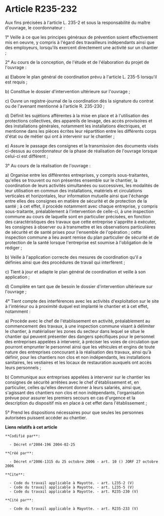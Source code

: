 # Article R235-232

Aux fins précisées à l'article L. 235-2 et sous la responsabilité du maître d'ouvrage, le coordonnateur : 

1° Veille à ce que les principes généraux de prévention soient effectivement mis en oeuvre, y compris à l'égard des
travailleurs indépendants ainsi que des employeurs, lorsqu'ils exercent directement une activité sur un chantier ; 

2° Au cours de la conception, de l'étude et de l'élaboration du projet de l'ouvrage : 

a) Elabore le plan général de coordination prévu à l'article L. 235-5 lorsqu'il est requis ; 

b) Constitue le dossier d'intervention ultérieure sur l'ouvrage ; 

c) Ouvre un registre-journal de la coordination dès la signature du contrat ou de l'avenant mentionné à l'article R.
235-230 ;

d) Définit les sujétions afférentes à la mise en place et à l'utilisation des protections collectives, des appareils de
levage, des accès provisoires et des installations générales, notamment les installations électriques, et mentionne dans les
pièces écrites leur répartition entre les différents corps d'état ou de métier qui ont à intervenir sur le chantier ; 

e) Assure le passage des consignes et la transmission des documents visés ci-dessus au coordonnateur de la phase de
réalisation de l'ouvrage lorsque celui-ci est différent ; 

3° Au cours de la réalisation de l'ouvrage : 

a) Organise entre les différentes entreprises, y compris sous-traitantes, qu'elles se trouvent ou non présentes ensemble sur
le chantier, la coordination de leurs activités simultanées ou successives, les modalités de leur utilisation en commun des
installations, matériels et circulations verticales et horizontales, leur information mutuelle ainsi que l'échange entre
elles des consignes en matière de sécurité et de protection de la santé ; à cet effet, il procède notamment avec chaque
entreprise, y compris sous-traitante, préalablement à l'intervention de celle-ci, à une inspection commune au cours de
laquelle sont en particulier précisées, en fonction des caractéristiques des travaux que cette entreprise s'apprête à
exécuter, les consignes à observer ou à transmettre et les observations particulières de sécurité et de santé prises pour
l'ensemble de l'opération ; cette inspection commune a lieu avant remise du plan particulier de sécurité et de protection de
la santé lorsque l'entreprise est soumise à l'obligation de le rédiger ; 

b) Veille à l'application correcte des mesures de coordination qu'il a définies ainsi que des procédures de travail qui
interfèrent ; 

c) Tient à jour et adapte le plan général de coordination et veille à son application ; 

d) Complète en tant que de besoin le dossier d'intervention ultérieure sur l'ouvrage ; 

4° Tient compte des interférences avec les activités d'exploitation sur le site à l'intérieur ou à proximité duquel est
implanté le chantier et à cet effet, notamment : 

a) Procède avec le chef de l'établissement en activité, préalablement au commencement des travaux, à une inspection commune
visant à délimiter le chantier, à matérialiser les zones du secteur dans lequel se situe le chantier qui peuvent présenter
des dangers spécifiques pour le personnel des entreprises appelées à intervenir, à préciser les voies de circulation que
pourront emprunter le personnel ainsi que les véhicules et engins de toute nature des entreprises concourant à la réalisation
des travaux, ainsi qu'à définir, pour les chantiers non clos et non indépendants, les installations sanitaires, les
vestiaires et les locaux de restauration auxquels ont accès leurs personnels ; 

b) Communique aux entreprises appelées à intervenir sur le chantier les consignes de sécurité arrêtées avec le chef
d'établissement et, en particulier, celles qu'elles devront donner à leurs salariés, ainsi que, s'agissant des chantiers non
clos et non indépendants, l'organisation prévue pour assurer les premiers secours en cas d'urgence et la description du
dispositif mis en place à cet effet dans l'établissement ; 

5° Prend les dispositions nécessaires pour que seules les personnes autorisées puissent accéder au chantier.

**Liens relatifs à cet article**

	**Codifié par**:

	  - Décret n°2004-196 2004-02-25

	**Créé par**:

	  - Décret n°2006-1315 du 25 octobre 2006 - art. 10 () JORF 27 octobre 2006

	**Cite**:

	  - Code du travail applicable à Mayotte. - art. L235-2 (V)
	  - Code du travail applicable à Mayotte. - art. L235-5 (V)
	  - Code du travail applicable à Mayotte. - art. R235-230 (V)

	**Cité par**:

	  - Code du travail applicable à Mayotte. - art. R235-233 (V)
